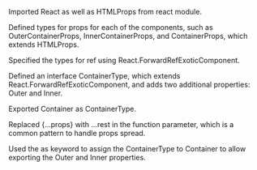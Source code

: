 Imported React as well as HTMLProps from react module.

Defined types for props for each of the components, such as OuterContainerProps, InnerContainerProps, and ContainerProps, which extends HTMLProps<HTMLDivElement>.

Specified the types for ref using React.ForwardRefExoticComponent.

Defined an interface ContainerType, which extends React.ForwardRefExoticComponent<ContainerProps>, and adds two additional properties: Outer and Inner.

Exported Container as ContainerType.

Replaced {...props} with ...rest in the function parameter, which is a common pattern to handle props spread.

Used the as keyword to assign the ContainerType to Container to allow exporting the Outer and Inner properties.
